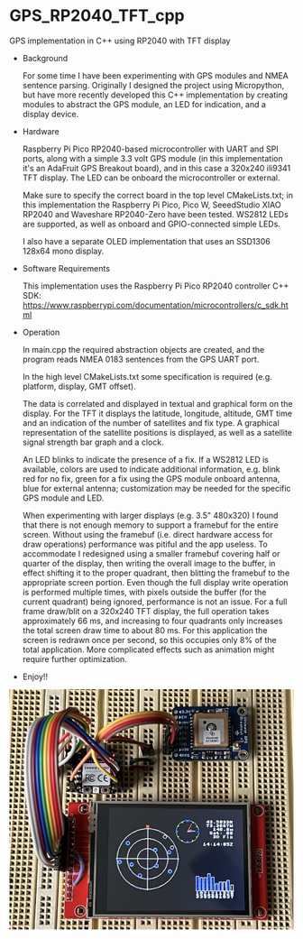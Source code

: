 # GPS_RP2040_TFT_cpp
GPS implementation in C++ using RP2040 with TFT display

- Background

  For some time I have been experimenting with GPS modules and NMEA sentence parsing.  Originally I designed the project using Micropython, but have more recently developed this C++ implementation by creating modules to abstract the GPS module, an LED for indication, and a display device.
  
- Hardware

  Raspberry Pi Pico RP2040-based microcontroller with UART and SPI ports, along with a simple 3.3 volt GPS module (in this implementation it's an AdaFruit GPS Breakout board), and in this case a 320x240 ili9341 TFT display.  The LED can be onboard the microcontroller or external.
  
  Make sure to specify the correct board in the top level CMakeLists.txt; in this implementation the Raspberry Pi Pico, Pico W, SeeedStudio XIAO RP2040 and Waveshare RP2040-Zero have been tested.  WS2812 LEDs are supported, as well as onboard and GPIO-connected simple LEDs.

  I also have a separate OLED implementation that uses an SSD1306 128x64 mono display.

- Software Requirements

  This implementation uses the Raspberry Pi Pico RP2040 controller C++ SDK:
  https://www.raspberrypi.com/documentation/microcontrollers/c_sdk.html

- Operation

  In main.cpp the required abstraction objects are created, and the program reads NMEA 0183 sentences from the GPS UART port.

  In the high level CMakeLists.txt some specification is required (e.g. platform, display, GMT offset).

  The data is correlated and displayed in textual and graphical form on the display.  For the TFT it displays the latitude, longitude, altitude, GMT time and an indication of the number of satellites and fix type.  A graphical representation of the satellite positions is displayed, as well as a satellite signal strength bar graph and a clock.

  An LED blinks to indicate the presence of a fix.  If a WS2812 LED is available, colors are used to indicate additional information, e.g. blink red for no fix, green for a fix using the GPS module onboard antenna, blue for external antenna; customization may be needed for the specific GPS module and LED.

  When experimenting with larger displays (e.g. 3.5" 480x320) I found that there is not enough memory to support a framebuf for the entire screen.  Without using the framebuf (i.e. direct hardware access for draw operations) performance was pitiful and the app useless.  To accommodate I redesigned using a smaller framebuf covering half or quarter of the display, then writing the overall image to the buffer, in effect shifting it to the proper quadrant, then blitting the framebuf to the appropriate screen portion.  Even though the full display write operation is performed multiple times, with pixels outside the buffer (for the current quadrant) being ignored, performance is not an issue.  For a full frame draw/blit on a 320x240 TFT display, the full operation takes approximately 66 ms, and increasing to four quadrants only increases the total screen draw time to about 80 ms.  For this application the screen is redrawn once per second, so this occupies only 8% of the total application.  More complicated effects such as animation might require further optimization.

- Enjoy!!

![Project board showing RP2040, GPS module and ili9341 TFT display](images/GPS_TFT.jpg)
